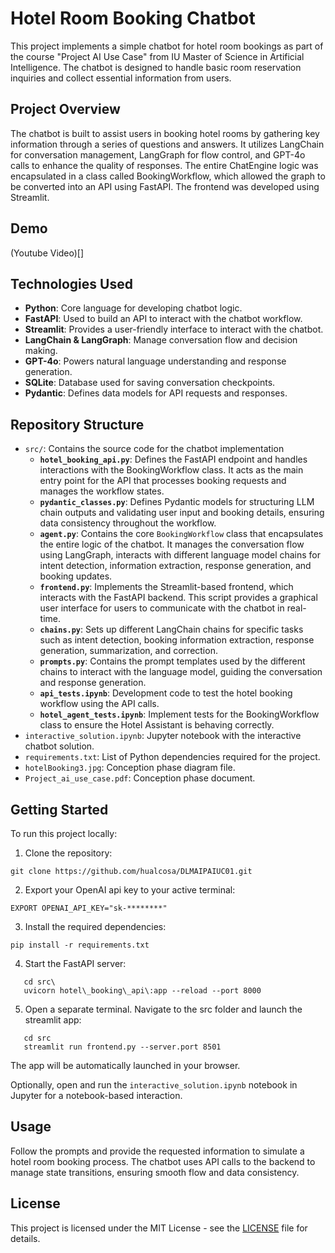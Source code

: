 # Hotel Room Booking Chatbot

This project implements a simple chatbot for hotel room bookings as part of the course "Project AI Use Case" from IU Master of Science in Artificial Intelligence. The chatbot is designed to handle basic room reservation inquiries and collect essential information from users.

## Project Overview

The chatbot is built to assist users in booking hotel rooms by gathering key information through a series of questions and answers. It utilizes LangChain for conversation management, LangGraph for flow control, and GPT-4o calls to enhance the quality of responses. The entire ChatEngine logic was encapsulated in a class called BookingWorkflow, which allowed the graph to be converted into an API using FastAPI. The frontend was developed using Streamlit.

## Demo
(Youtube Video)[]

## Technologies Used

- **Python**: Core language for developing chatbot logic.
- **FastAPI**: Used to build an API to interact with the chatbot workflow.
- **Streamlit**: Provides a user-friendly interface to interact with the chatbot.
- **LangChain & LangGraph**: Manage conversation flow and decision making.
- **GPT-4o**: Powers natural language understanding and response generation.
- **SQLite**: Database used for saving conversation checkpoints.
- **Pydantic**: Defines data models for API requests and responses.

## Repository Structure

- `src/`: Contains the source code for the chatbot implementation
  - **`hotel_booking_api.py`**: Defines the FastAPI endpoint and handles interactions with the BookingWorkflow class. It acts as the main entry point for the API that processes booking requests and manages the workflow states.
  - **`pydantic_classes.py`**: Defines Pydantic models for structuring LLM chain outputs and validating user input and booking details, ensuring data consistency throughout the workflow.
  - **`agent.py`**: Contains the core `BookingWorkflow` class that encapsulates the entire logic of the chatbot. It manages the conversation flow using LangGraph, interacts with different language model chains for intent detection, information extraction, response generation, and booking updates.
  - **`frontend.py`**: Implements the Streamlit-based frontend, which interacts with the FastAPI backend. This script provides a graphical user interface for users to communicate with the chatbot in real-time.
  - **`chains.py`**: Sets up different LangChain chains for specific tasks such as intent detection, booking information extraction, response generation, summarization, and correction.
  - **`prompts.py`**: Contains the prompt templates used by the different chains to interact with the language model, guiding the conversation and response generation.
  - **`api_tests.ipynb`**: Development code to test the hotel booking workflow using the API calls.
  - **`hotel_agent_tests.ipynb`**: Implement tests for the BookingWorkflow class to ensure the Hotel Assistant is behaving correctly.
- `interactive_solution.ipynb`: Jupyter notebook with the interactive chatbot solution.
- `requirements.txt`: List of Python dependencies required for the project.
- `hotelBooking3.jpg`: Conception phase diagram file.
- `Project_ai_use_case.pdf`: Conception phase document.

## Getting Started

To run this project locally:

1. Clone the repository:
 ```
 git clone https://github.com/hualcosa/DLMAIPAIUC01.git
 ```

2. Export your OpenAI api key to your active terminal:
 ```
 EXPORT OPENAI_API_KEY="sk-********"
 ```

3. Install the required dependencies:
```
pip install -r requirements.txt
```

4. Start the FastAPI server:
```
   cd src\
   uvicorn hotel\_booking\_api\:app --reload --port 8000
```
5. Open a separate terminal. Navigate to the src folder and launch the streamlit app:
```
   cd src
   streamlit run frontend.py --server.port 8501
```
The app will be automatically launched in your browser.

Optionally, open and run the `interactive_solution.ipynb` notebook in Jupyter for a notebook-based interaction. 

## Usage

Follow the prompts and provide the requested information to simulate a hotel room booking process. The chatbot uses API calls to the backend to manage state transitions, ensuring smooth flow and data consistency.

## License

This project is licensed under the MIT License - see the [LICENSE](LICENSE) file for details.
